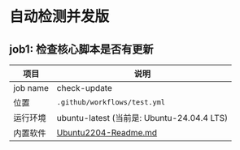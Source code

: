 # 自动检测并发版

## job1: 检查核心脚本是否有更新

| 项目       | 说明                                                                                                                           |
|----------|------------------------------------------------------------------------------------------------------------------------------|
| job name | check-update                                                                                                                 |
| 位置       | `.github/workflows/test.yml`                                                                                                 |
| 运行环境     | ubuntu-latest (当前是: Ubuntu-24.04.4 LTS)                                                                                      |
| 内置软件     | [Ubuntu2204-Readme.md](https://github.com/actions/runner-images/blob/ubuntu22/20240804.1/images/ubuntu/Ubuntu2204-Readme.md) |
